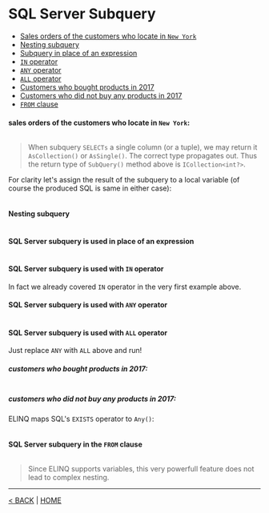 # SQL Server Subquery

- [Sales orders of the customers who locate in `New York`](#sales-orders-of-the-customers-who-locate-in-new-york)
- [Nesting subquery](#nesting-subquery)
- [Subquery in place of an expression](#sql-server-subquery-is-used-in-place-of-an-expression)
- [`IN` operator](#sql-server-subquery-is-used-with-in-operator)
- [`ANY` operator](#sql-server-subquery-is-used-with-any-operator)
- [`ALL` operator](#sql-server-subquery-is-used-with-all-operator)
- [Customers who bought products in 2017](#customers-who-bought-products-in-2017)
- [Customers who did not buy any products in 2017](#customers-who-did-not-buy-any-products-in-2017)
- [`FROM` clause](#sql-server-subquery-in-the-from-clause)

#### sales orders of the customers who locate in `New York`:

```cs --project ../../SqlServerTutorial/SqlServerTutorial.csproj --source-file ../../SqlServerTutorial/Basic/SubQuery.cs --region T1
```

> When subquery `SELECTs` a single column (or a tuple), we may return it `AsCollection()` or `AsSingle()`. The correct type propagates out. Thus the return type of `SubQuery()` method above is `ICollection<int?>`.

For clarity let's assign the result of the subquery to a local variable (of course the produced SQL is same in either case):

```cs --project ../../SqlServerTutorial/SqlServerTutorial.csproj --source-file ../../SqlServerTutorial/Basic/SubQuery.cs --region T1_1
```

#### Nesting subquery

```cs --project ../../SqlServerTutorial/SqlServerTutorial.csproj --source-file ../../SqlServerTutorial/Basic/SubQuery.cs --region T2
```

#### SQL Server subquery is used in place of an expression

```cs --project ../../SqlServerTutorial/SqlServerTutorial.csproj --source-file ../../SqlServerTutorial/Basic/SubQuery.cs --region T3
```

#### SQL Server subquery is used with `IN` operator

In fact we already covered `IN` operator in the very first example above.

#### SQL Server subquery is used with `ANY` operator

```cs --project ../../SqlServerTutorial/SqlServerTutorial.csproj --source-file ../../SqlServerTutorial/Basic/SubQuery.cs --region T5
```

#### SQL Server subquery is used with `ALL` operator

Just replace `ANY` with `ALL` above and run!

##### customers who bought products in 2017:

```cs --project ../../SqlServerTutorial/SqlServerTutorial.csproj --source-file ../../SqlServerTutorial/Basic/SubQuery.cs --region T7
```

##### customers who did not buy any products in 2017:

ELINQ maps SQL's `EXISTS` operator to `Any()`:

```cs --project ../../SqlServerTutorial/SqlServerTutorial.csproj --source-file ../../SqlServerTutorial/Basic/SubQuery.cs --region T8
```

#### SQL Server subquery in the `FROM` clause

```cs --project ../../SqlServerTutorial/SqlServerTutorial.csproj --source-file ../../SqlServerTutorial/Basic/SubQuery.cs --region T9
```

> Since ELINQ supports variables, this very powerfull feature does not lead to complex nesting.

---

[< BACK](Basic.md) | [HOME](/)
